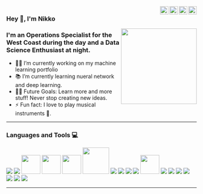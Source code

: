   <a href="https://www.linkedin.com/in/nicholas-roque-313081103/">
    <img align="right" alt="Nikko's LinkdeIn" width="22px" src="https://cdn.jsdelivr.net/npm/simple-icons@v3/icons/linkedin.svg" />
  </a>
  <a href="https://twitter.com/nikkoroque">
    <img align="right" alt="Nikko's Twitter" width="22px" src="https://cdn.jsdelivr.net/npm/simple-icons@v3/icons/twitter.svg" />
  </a>
  <a href="https://www.instagram.com/nikkoroque/">
    <img align="right" alt="Nikko's Instagram" width="22px" src="https://cdn.jsdelivr.net/npm/simple-icons@v3/icons/instagram.svg" />
  </a>
  <a href="https://www.facebook.com/roquenikko/">
    <img align="right" alt="Nikko's Facebook" width="22px" src="https://cdn.jsdelivr.net/npm/simple-icons@v3/icons/facebook.svg" />
  </a>
  
  ### Hey 👋, I'm Nikko
  
  <img align='right' src='https://user-images.githubusercontent.com/5713670/87202985-820dcb80-c2b6-11ea-9f56-7ec461c497c3.gif' width='200"'>
  
  ### I'm an Operations Specialist for the West Coast during the day and a Data Science Enthusiast at night.
  
  - 👨‍💻 I’m currently working on my machine learning portfolio
  - 📚 I’m currently learning nueral network and deep learning.
  - 💪🏼 Future Goals: Learn more and more stuff! Never stop creating new ideas.
  - ⚡ Fun fact: I love to play musical instruments 🎸.
  
  ---
  
  ### Languages and Tools 💻
  
  <a src="https://www.python.org/"><img src="https://img.icons8.com/color/48/000000/python.png"/></a>
  <a src="https://jupyter.org/"><img src="https://jupyter.org/assets/main-logo.svg"/></a>
  <a src="https://pandas.pydata.org/"><img src="https://cdn.shortpixel.ai/spai/w_246+q_lossy+ret_img+to_webp/https://www.numfocus.org/wp-content/uploads/2016/07/pandas-logo-300.png" width='50px'/></a>
  <a src="https://numpy.org/"><img src="https://user-images.githubusercontent.com/98330/63813335-20cd4b80-c8e2-11e9-9c04-e4dbf7285aa1.png" width='50px'/></a>
  <a src="https://matplotlib.org/"><img src="https://numfocus.org/wp-content/uploads/2016/07/Matplotlib_Logo_191209.png" width="50px"/></a>
  <a src="https://scikit-learn.org/stable/"><img src="https://upload.wikimedia.org/wikipedia/commons/thumb/0/05/Scikit_learn_logo_small.svg/1200px-Scikit_learn_logo_small.svg.png" width="70px"/></a>
  <a src="https://www.tensorflow.org/"><img src="https://img.icons8.com/color/48/000000/tensorflow.png"/></a>
  <a src="https://www.javascript.com/"><img src="https://img.icons8.com/color/48/000000/javascript.png"/></a>
  <a src="https://www.djangoproject.com/"><img src="https://img.icons8.com/color/48/000000/django.png"/></a>
  <a src="https://www.mongodb.com/"><img src="https://img.icons8.com/color/48/000000/mongodb.png"/></a>
  <a src="https://www.mysql.com/"><img src="https://img.icons8.com/ios/344/mysql-logo.png" width="50px"/></a>
  <a src="https://visualstudio.microsoft.com/"><img src="https://img.icons8.com/color/48/000000/visual-studio.png"/></a>
  <a src="https://getbootstrap.com/"><img src="https://img.icons8.com/color/48/000000/bootstrap.png"/></a>
  <a src="https://github.com/"><img src="https://img.icons8.com/color/48/000000/github--v1.png"/></a>
  <a src="https://www.w3schools.com/css/"><img src="https://img.icons8.com/color/48/000000/css3.png"/></a>
  <a src="https://www.w3schools.com/html/"><img src="https://img.icons8.com/color/48/000000/html-5.png"/></a>
  <a src="https://xd.adobe.com/ideas/"><img src="https://img.icons8.com/color/48/000000/adobe-xd.png"/></a>
  <a src="https://www.photoshop.com/en"><img src="https://img.icons8.com/color/48/000000/adobe-photoshop.png"/></a>

  
  ---
  
